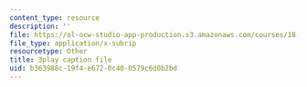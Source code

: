 ```yaml
---
content_type: resource
description: ''
file: https://ol-ocw-studio-app-production.s3.amazonaws.com/courses/18-03sc-differential-equations-fall-2011/b363988c19f4e6720c400579c6d0b2bd_4gJLEYc3p5w.srt
file_type: application/x-subrip
resourcetype: Other
title: 3play caption file
uid: b363988c-19f4-e672-0c40-0579c6d0b2bd
---
```

